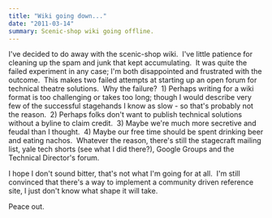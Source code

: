 ```yaml
---
title: "Wiki going down..."
date: "2011-03-14"
summary: Scenic-shop wiki going offline.
---
```


I've decided to do away with the scenic-shop wiki.  I've little patience for cleaning up the spam and junk that kept accumulating.  It was quite the failed experiment in any case; I'm both disappointed and frustrated with the outcome.  This makes two failed attempts at starting up an open forum for technical theatre solutions.  Why the failure?  1) Perhaps writing for a wiki format is too challenging or takes too long; though I would describe very few of the successful stagehands I know as slow - so that's probably not the reason.  2) Perhaps folks don't want to publish technical solutions without a byline to claim credit.  3) Maybe we're much more secretive and feudal than I thought.  4) Maybe our free time should be spent drinking beer and eating nachos.  Whatever the reason, there's still the stagecraft mailing list, yale tech shorts (see what I did there?), Google Groups and the Technical Director's forum.

I hope I don't sound bitter, that's not what I'm going for at all.  I'm still convinced that there's a way to implement a community driven reference site, I just don't know what shape it will take.

Peace out.
